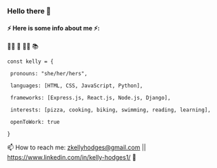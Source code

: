 ### Hello there 👋

####  ⚡ Here is some info about me ⚡:
:swimming_woman:  :pizza:  :biking_woman:  :books:  

`const kelly = {`  

  ` pronouns: "she/her/hers",`  
  
  ` languages: [HTML, CSS, JavaScript, Python],`  
  
  ` frameworks: [Express.js, React.js, Node.js, Django],`  
  
  ` interests: [pizza, cooking, biking, swimming, reading, learning],`  
  
  ` openToWork: true`  
  
`}
`
 
  
📫 How to reach me: zkellyhodges@gmail.com || https://www.linkedin.com/in/kelly-hodges1/ :call_me_hand:

<!--
**khodgesx/khodgesx** is a ✨ _special_ ✨ repository because its `README.md` (this file) appears on your GitHub profile.



-->
